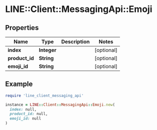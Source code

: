 # LINE::Client::MessagingApi::Emoji

## Properties

| Name | Type | Description | Notes |
| ---- | ---- | ----------- | ----- |
| **index** | **Integer** |  | [optional] |
| **product_id** | **String** |  | [optional] |
| **emoji_id** | **String** |  | [optional] |

## Example

```ruby
require 'line_client_messaging_api'

instance = LINE::Client::MessagingApi::Emoji.new(
  index: null,
  product_id: null,
  emoji_id: null
)
```

